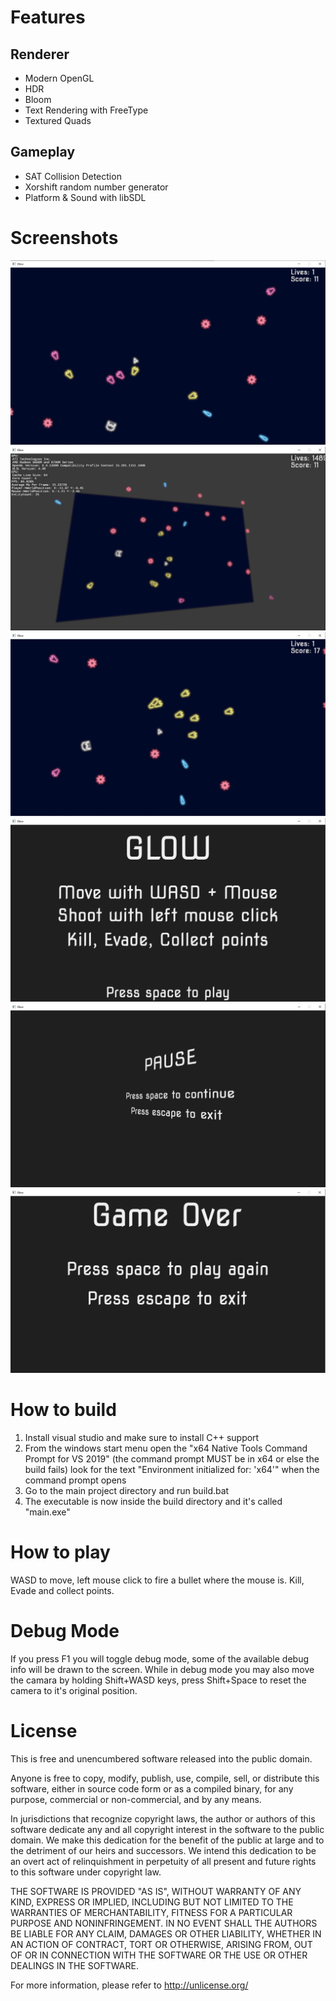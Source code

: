 # Features
## Renderer
 - Modern OpenGL
 - HDR
 - Bloom
 - Text Rendering with FreeType
 - Textured Quads

## Gameplay
 - SAT Collision Detection
 - Xorshift random number generator
 - Platform & Sound with libSDL

# Screenshots

![Main Menu](./screenshots/Game1.png)
![Main Menu](./screenshots/Game3.png)
![Main Menu](./screenshots/Game2.png)
![Main Menu](./screenshots/MainMenu.png)
![Main Menu](./screenshots/Pause.png)
![Main Menu](./screenshots/GameOver.png)

# How to build

1. Install visual studio and make sure to install C++ support
2. From the windows start menu open the "x64 Native Tools Command Prompt for VS 2019" (the command prompt MUST be in x64 or else the build fails) look for the text "Environment initialized for: 'x64'" when the command prompt opens
3. Go to the main project directory and run build.bat
4. The executable is now inside the build directory and it's called "main.exe"

# How to play

WASD to move, left mouse click to fire a bullet where the mouse is. Kill, Evade and collect points.

# Debug Mode

If you press F1 you will toggle debug mode, some of the available
debug info will be drawn to the screen. While in debug mode you may
also move the camara by holding Shift+WASD keys, press Shift+Space to
reset the camera to it's original position.

# License

This is free and unencumbered software released into the public domain.

Anyone is free to copy, modify, publish, use, compile, sell, or
distribute this software, either in source code form or as a compiled
binary, for any purpose, commercial or non-commercial, and by any
means.

In jurisdictions that recognize copyright laws, the author or authors
of this software dedicate any and all copyright interest in the
software to the public domain. We make this dedication for the benefit
of the public at large and to the detriment of our heirs and
successors. We intend this dedication to be an overt act of
relinquishment in perpetuity of all present and future rights to this
software under copyright law.

THE SOFTWARE IS PROVIDED "AS IS", WITHOUT WARRANTY OF ANY KIND,
EXPRESS OR IMPLIED, INCLUDING BUT NOT LIMITED TO THE WARRANTIES OF
MERCHANTABILITY, FITNESS FOR A PARTICULAR PURPOSE AND NONINFRINGEMENT.
IN NO EVENT SHALL THE AUTHORS BE LIABLE FOR ANY CLAIM, DAMAGES OR
OTHER LIABILITY, WHETHER IN AN ACTION OF CONTRACT, TORT OR OTHERWISE,
ARISING FROM, OUT OF OR IN CONNECTION WITH THE SOFTWARE OR THE USE OR
OTHER DEALINGS IN THE SOFTWARE.

For more information, please refer to <http://unlicense.org/>
